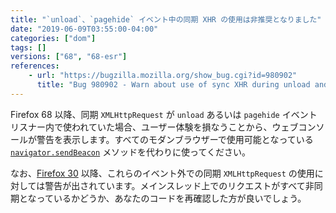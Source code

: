 ```yaml
---
title: "`unload`、`pagehide` イベント中の同期 XHR の使用は非推奨となりました"
date: "2019-06-09T03:55:00-04:00"
categories: ["dom"]
tags: []
versions: ["68", "68-esr"]
references:
    - url: "https://bugzilla.mozilla.org/show_bug.cgi?id=980902"
      title: "Bug 980902 - Warn about use of sync XHR during unload and pagehide events"
---
```

Firefox 68 以降、同期 `XMLHttpRequest` が `unload` あるいは `pagehide` イベントリスナー内で使われていた場合、ユーザー体験を損なうことから、ウェブコンソールが警告を表示します。すべてのモダンブラウザーで使用可能となっている [`navigator.sendBeacon`](https://developer.mozilla.org/docs/Web/API/Navigator/sendBeacon) メソッドを代わりに使ってください。

なお、[Firefox 30](https://www.fxsitecompat.dev/ja/docs/2014/synchronous-xmlhttprequest-has-been-deprecated/) 以降、これらのイベント外での同期 `XMLHttpRequest` の使用に対しては警告が出されています。メインスレッド上でのリクエストがすべて非同期となっているかどうか、あなたのコードを再確認した方が良いでしょう。
